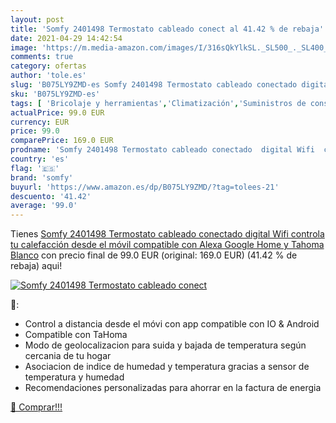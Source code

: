 ```yaml
---
layout: post
title: 'Somfy 2401498 Termostato cableado conect al 41.42 % de rebaja'
date: 2021-04-29 14:42:54
image: 'https://m.media-amazon.com/images/I/316sQkYlkSL._SL500_._SL400_.jpg'
comments: true
category: ofertas
author: 'tole.es'
slug: 'B075LY9ZMD-es Somfy 2401498 Termostato cableado conectado digital Wifi...'
sku: 'B075LY9ZMD-es'
tags: [ 'Bricolaje y herramientas','Climatización','Suministros de construcción','Termostatos','Termostatos y accesorios','alexa','google','home','somfy', ]
actualPrice: 99.0 EUR
currency: EUR
price: 99.0
comparePrice: 169.0 EUR
prodname: 'Somfy 2401498 Termostato cableado conectado  digital Wifi  controla tu calefacción desde el móvil  compatible con Alexa  Google Home y Tahoma  Blanco'
country: 'es'
flag: '🇪🇸'
brand: 'somfy'
buyurl: 'https://www.amazon.es/dp/B075LY9ZMD/?tag=tolees-21'
descuento: '41.42'
average: '99.0'
---
```


Tienes [Somfy 2401498 Termostato cableado conectado  digital Wifi  controla tu calefacción desde el móvil  compatible con Alexa  Google Home y Tahoma  Blanco](https://www.amazon.es/dp/B075LY9ZMD/?tag=tolees-21) con precio final de  99.0 EUR (original: 169.0 EUR) (41.42 %  de rebaja) aqui!

[![Somfy 2401498 Termostato cableado conect](https://m.media-amazon.com/images/I/316sQkYlkSL._SL500_._SL400_.jpg)](https://www.amazon.es/dp/B075LY9ZMD/?tag=tolees-21)

🔎:

- Control a distancia desde el móvi con app compatible con IO & Android
- Compatible con TaHoma
- Modo de geolocalizacion para suida y bajada de temperatura según cercania de tu hogar
- Asociacion de indice de humedad y temperatura gracias a sensor de temperatura y humedad
- Recomendaciones personalizadas para ahorrar en la factura de energia

[🛒 Comprar!!!](https://www.amazon.es/dp/B075LY9ZMD/?tag=tolees-21)
